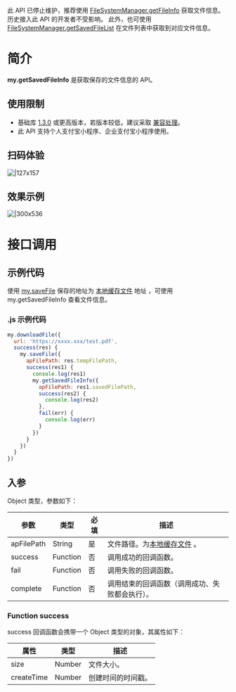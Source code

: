 此 API 已停止维护，推荐使用 [FileSystemManager.getFileInfo](https://opendocs.alipay.com/mini/api/0226og) 获取文件信息。历史接入此 API 的开发者不受影响。
此外，也可使用 [FileSystemManager.getSavedFileList](https://opendocs.alipay.com/mini/api/0228qj) 在文件列表中获取到对应文件信息。

# 简介

**my.getSavedFileInfo** 是获取保存的文件信息的 API。

## 使用限制

- 基础库 [1.3.0](https://opendocs.alipay.com/mini/framework/lib) 或更高版本，若版本较低，建议采取 [兼容处理](https://opendocs.alipay.com/mini/framework/compatibility)。
- 此 API 支持个人支付宝小程序、企业支付宝小程序使用。

## 扫码体验

![|127x157](https://gw.alipayobjects.com/zos/skylark-tools/public/files/5b1c31f689c9407c3d43ba17a18f34f5.jpeg#align=left&display=inline&height=157&margin=%5Bobject%20Object%5D&originHeight=157&originWidth=127&status=done&style=stroke&width=127)

## 效果示例

![|300x536](https://gw.alipayobjects.com/zos/skylark-tools/public/files/3fd64a0c32311e0d9014e9a095473aae.gif#align=left&display=inline&height=536&margin=%5Bobject%20Object%5D&originHeight=536&originWidth=300&status=done&style=stroke&width=300)

# 接口调用

## 示例代码

使用 [my.saveFile](https://opendocs.alipay.com/mini/api/xbll1q) 保存的地址为 [本地缓存文件](https://opendocs.alipay.com/mini/03dt4s#%E6%9C%AC%E5%9C%B0%E7%BC%93%E5%AD%98%E6%96%87%E4%BB%B6) 地址 ，可使用 my.getSavedFileInfo 查看文件信息。

### .js 示例代码

```javascript
my.downloadFile({
  url: 'https://xxxx.xxx/test.pdf',
  success(res) {
    my.saveFile({
      apFilePath: res.tempFilePath,
      success(res1) {
        console.log(res1)
        my.getSavedFileInfo({
          apFilePath: res1.savedFilePath,
          success(res2) {
            console.log(res2)
          },
          fail(err) {
            console.log(err)
          }
        })
      }
    })
  }
})
```

## 入参

Object 类型，参数如下：

| **参数** | **类型** | **必填** | **描述** |
| --- | --- | --- | --- |
| apFilePath | String | 是 | 文件路径。为[本地缓存文件](https://opendocs.alipay.com/mini/03dt4s#%E6%9C%AC%E5%9C%B0%E7%BC%93%E5%AD%98%E6%96%87%E4%BB%B6) 。 |
| success | Function | 否 | 调用成功的回调函数。 |
| fail | Function | 否 | 调用失败的回调函数。 |
| complete | Function | 否 | 调用结束的回调函数（调用成功、失败都会执行）。 |

### Function success

success 回调函数会携带一个 Object 类型的对象，其属性如下：

| **属性**   | **类型** | **描述**           |
| ---------- | -------- | ------------------ |
| size       | Number   | 文件大小。         |
| createTime | Number   | 创建时间的时间戳。 |
